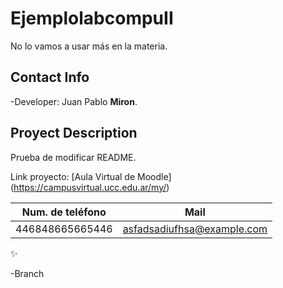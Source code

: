 # EjemplolabcompuII
No lo vamos a usar más en la materia.

## Contact Info
-Developer: Juan Pablo **Miron**.

## Proyect Description
Prueba de modificar README.

Link proyecto: [Aula Virtual de Moodle] (https://campusvirtual.ucc.edu.ar/my/)

| Num. de teléfono | Mail |
|------------------|------|
|446848665665446|asfadsadiufhsa@example.com|

✨

-Branch